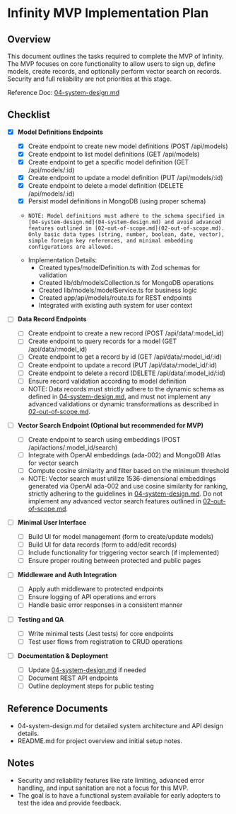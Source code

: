 # Infinity MVP Implementation Plan

## Overview

This document outlines the tasks required to complete the MVP of Infinity. The MVP focuses on core functionality to allow users to sign up, define models, create records, and optionally perform vector search on records. Security and full reliability are not priorities at this stage.

Reference Doc: [04-system-design.md](04-system-design.md)

## Checklist

- [x] **Model Definitions Endpoints**
  - [x] Create endpoint to create new model definitions (POST /api/models)
  - [x] Create endpoint to list model definitions (GET /api/models)
  - [x] Create endpoint to get a specific model definition (GET /api/models/:id)
  - [x] Create endpoint to update a model definition (PUT /api/models/:id)
  - [x] Create endpoint to delete a model definition (DELETE /api/models/:id)
  - [x] Persist model definitions in MongoDB (using proper schema)
  -     NOTE: Model definitions must adhere to the schema specified in [04-system-design.md](04-system-design.md) and avoid advanced features outlined in [02-out-of-scope.md](02-out-of-scope.md). Only basic data types (string, number, boolean, date, vector), simple foreign key references, and minimal embedding configurations are allowed.
  - Implementation Details:
    - Created types/modelDefinition.ts with Zod schemas for validation
    - Created lib/db/modelsCollection.ts for MongoDB operations
    - Created lib/models/modelService.ts for business logic
    - Created app/api/models/route.ts for REST endpoints
    - Integrated with existing auth system for user context

- [ ] **Data Record Endpoints**
  - [ ] Create endpoint to create a new record (POST /api/data/:model_id)
  - [ ] Create endpoint to query records for a model (GET /api/data/:model_id)
  - [ ] Create endpoint to get a record by id (GET /api/data/:model_id/:id)
  - [ ] Create endpoint to update a record (PUT /api/data/:model_id/:id)
  - [ ] Create endpoint to delete a record (DELETE /api/data/:model_id/:id)
  - [ ] Ensure record validation according to model definition
  - NOTE: Data records must strictly adhere to the dynamic schema as defined in [04-system-design.md](04-system-design.md), and must not implement any advanced validations or dynamic transformations as described in [02-out-of-scope.md](02-out-of-scope.md).

- [ ] **Vector Search Endpoint (Optional but recommended for MVP)**
  - [ ] Create endpoint to search using embeddings (POST /api/actions/:model_id/search)
  - [ ] Integrate with OpenAI embeddings (ada-002) and MongoDB Atlas for vector search
  - [ ] Compute cosine similarity and filter based on the minimum threshold
  - NOTE: Vector search must utilize 1536-dimensional embeddings generated via OpenAI ada-002 and use cosine similarity for ranking, strictly adhering to the guidelines in [04-system-design.md](04-system-design.md). Do not implement any advanced vector search features outlined in [02-out-of-scope.md](02-out-of-scope.md).

- [ ] **Minimal User Interface**
  - [ ] Build UI for model management (form to create/update models)
  - [ ] Build UI for data records (form to add/edit records)
  - [ ] Include functionality for triggering vector search (if implemented)
  - [ ] Ensure proper routing between protected and public pages

- [ ] **Middleware and Auth Integration**
  - [ ] Apply auth middleware to protected endpoints
  - [ ] Ensure logging of API operations and errors
  - [ ] Handle basic error responses in a consistent manner

- [ ] **Testing and QA**
  - [ ] Write minimal tests (Jest tests) for core endpoints
  - [ ] Test user flows from registration to CRUD operations

- [ ] **Documentation & Deployment**
  - [ ] Update [04-system-design.md](04-system-design.md) if needed
  - [ ] Document REST API endpoints
  - [ ] Outline deployment steps for public testing

## Reference Documents

- 04-system-design.md for detailed system architecture and API design details.
- README.md for project overview and initial setup notes.

## Notes

- Security and reliability features like rate limiting, advanced error handling, and input sanitation are not a focus for this MVP.
- The goal is to have a functional system available for early adopters to test the idea and provide feedback. 